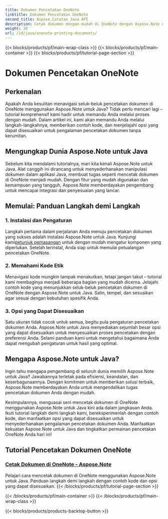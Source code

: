 ```yaml
---
title: Dokumen Pencetakan OneNote
linktitle: Dokumen Pencetakan OneNote
second_title: Aspose.Catatan Java API
description: Cetak dokumen dengan mudah di OneNote dengan Aspose.Note untuk Java. Tutorial ini menawarkan panduan langkah demi langkah dan contoh kode untuk pencetakan dokumen yang lancar.
weight: 30
url: /id/java/onenote-printing-documents/
---
```


{{< blocks/products/pf/main-wrap-class >}}
{{< blocks/products/pf/main-container >}}
{{< blocks/products/pf/tutorial-page-section >}}

# Dokumen Pencetakan OneNote


## Perkenalan

Apakah Anda kesulitan menavigasi seluk-beluk pencetakan dokumen di OneNote menggunakan Aspose.Note untuk Java? Tidak perlu mencari lagi – tutorial komprehensif kami hadir untuk memandu Anda melalui proses dengan mudah. Dalam artikel ini, kami akan memandu Anda melalui langkah-langkahnya, memberikan contoh kode, dan menjelajahi opsi yang dapat disesuaikan untuk pengalaman pencetakan dokumen tanpa kerumitan.

## Mengungkap Dunia Aspose.Note untuk Java

Sebelum kita mendalami tutorialnya, mari kita kenali Aspose.Note untuk Java. Alat canggih ini dirancang untuk menyederhanakan manipulasi dokumen dalam aplikasi Java, membuat tugas seperti mencetak dokumen di OneNote menjadi mudah. Dengan fitur yang mudah digunakan dan kemampuan yang tangguh, Aspose.Note memberdayakan pengembang untuk mencapai integrasi dan penyesuaian yang lancar.

## Memulai: Panduan Langkah demi Langkah

### 1. Instalasi dan Pengaturan

 Langkah pertama dalam perjalanan Anda menuju pencetakan dokumen yang sukses adalah instalasi Aspose.Note untuk Java. Kunjungi kami[petunjuk pemasangan](https://releases.aspose.com/note/java/) untuk dengan mudah mengatur komponen yang diperlukan. Setelah terinstal, Anda siap untuk memulai petualangan pencetakan OneNote.

### 2. Memahami Kode Etik

Menavigasi kode mungkin tampak menakutkan, tetapi jangan takut – tutorial kami membaginya menjadi beberapa bagian yang mudah dicerna. Jelajahi contoh kode yang menunjukkan seluk-beluk pencetakan dokumen di OneNote dengan Aspose.Note untuk Java. Salin, tempel, dan sesuaikan agar sesuai dengan kebutuhan spesifik Anda.

### 3. Opsi yang Dapat Disesuaikan

Satu ukuran tidak cocok untuk semua, begitu pula pengaturan pencetakan dokumen Anda. Aspose.Note untuk Java menyediakan sejumlah besar opsi yang dapat disesuaikan untuk menyesuaikan proses pencetakan dengan preferensi Anda. Selami panduan kami untuk mengetahui bagaimana Anda dapat mengubah pengaturan untuk hasil yang optimal.

## Mengapa Aspose.Note untuk Java?

Ingin tahu mengapa pengembang di seluruh dunia memilih Aspose.Note untuk Java? Jawabannya terletak pada efisiensi, keandalan, dan keserbagunaannya. Dengan komitmen untuk memberikan solusi terbaik, Aspose.Note memberdayakan Anda untuk mengendalikan tugas pencetakan dokumen Anda dengan mudah.

Kesimpulannya, menguasai seni mencetak dokumen di OneNote menggunakan Aspose.Note untuk Java kini ada dalam jangkauan Anda. Ikuti tutorial langkah demi langkah kami, bereksperimenlah dengan contoh kode, dan manfaatkan opsi yang dapat disesuaikan untuk menyederhanakan pengalaman pencetakan dokumen Anda. Manfaatkan kekuatan Aspose.Note untuk Java dan tingkatkan permainan pencetakan OneNote Anda hari ini!
## Tutorial Pencetakan Dokumen OneNote
### [Cetak Dokumen di OneNote - Aspose.Note](./print-documents/)
Pelajari cara mencetak dokumen di OneNote menggunakan Aspose.Note untuk Java. Panduan langkah demi langkah dengan contoh kode dan opsi yang dapat disesuaikan.
{{< /blocks/products/pf/tutorial-page-section >}}

{{< /blocks/products/pf/main-container >}}
{{< /blocks/products/pf/main-wrap-class >}}

{{< blocks/products/products-backtop-button >}}
